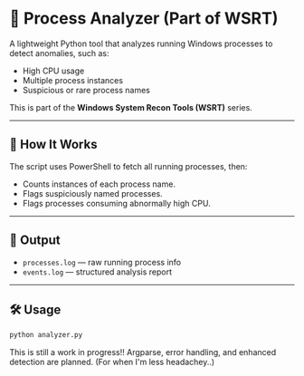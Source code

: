 # 🧠 Process Analyzer (Part of WSRT)

A lightweight Python tool that analyzes running Windows processes to detect anomalies, such as:
- High CPU usage
- Multiple process instances
- Suspicious or rare process names

This is part of the **Windows System Recon Tools (WSRT)** series.

---

## 🚀 How It Works

The script uses PowerShell to fetch all running processes, then:
- Counts instances of each process name.
- Flags suspiciously named processes.
- Flags processes consuming abnormally high CPU.

---

## 📂 Output

- `processes.log` — raw running process info
- `events.log` — structured analysis report

---

## 🛠️ Usage

```bash
python analyzer.py
```

This is still a work in progress!!
Argparse, error handling, and enhanced detection are planned. (For when I'm less headachey..)